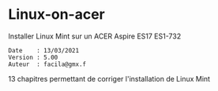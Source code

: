 # Linux-on-acer

Installer Linux Mint sur un ACER Aspire ES17 ES1-732

	Date    : 13/03/2021
	Version : 5.00
	Auteur  : facila@gmx.f

13 chapitres permettant de corriger l'installation de Linux Mint
